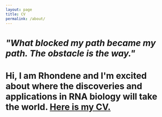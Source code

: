 ```yaml
---
layout: page
title: CV
permalink: /about/
---
```


# <i>"What blocked my path became my path. The obstacle is the way."</i>

# Hi, I am Rhondene and I'm excited about where the discoveries and applications in RNA biology will take the world. <a href= "https://github.com/rhondene/rhondenewint/blob/main/CV/Rwint_CV_2021.pdf" target="_blank"> Here is my CV.</a> 
